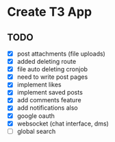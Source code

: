 # Create T3 App

## TODO

- [x] post attachments (file uploads)
- [x] added deleting route
- [x] file auto deleting cronjob
- [x] need to write post pages
- [x] implement likes
- [x] implement saved posts
- [x] add comments feature
- [x] add notifications also
- [x] google oauth
- [x] websocket (chat interface, dms)
- [ ] global search
